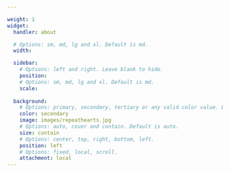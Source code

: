 ```yaml
---

weight: 1
widget:
  handler: about

  # Options: sm, md, lg and xl. Default is md.
  width:

  sidebar:
    # Options: left and right. Leave blank to hide.
    position:
    # Options: sm, md, lg and xl. Default is md.
    scale:
  
  background:
    # Options: primary, secondary, tertiary or any valid color value. Default is primary.
    color: secondary
    image: images/repeathearts.jpg
    # Options: auto, cover and contain. Default is auto.
    size: contain
    # Options: center, top, right, bottom, left.
    position: left
    # Options: fixed, local, scroll.
    attachment: local
---
```

